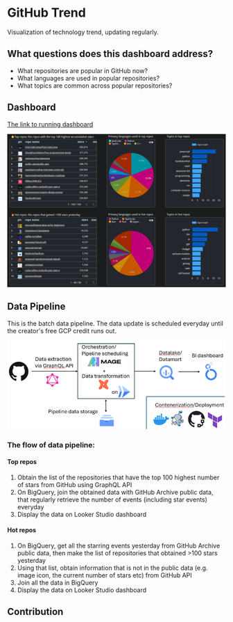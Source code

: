 # GitHub Trend

Visualization of technology trend, updating regularly.

## What questions does this dashboard address?

- What repositories are popular in GitHub now? 
- What languages are used in popular repositories? 
- What topics are common across popular repositories?

## Dashboard

[The link to running dashboard](https://lookerstudio.google.com/s/gtrvrMCNeI0)

[![Dashboard Image](./assets/dashboard.png)](https://lookerstudio.google.com/s/gtrvrMCNeI0)

## Data Pipeline

This is the batch data pipeline. The data update is scheduled everyday until the creator's free GCP credit runs out.

<img src="./assets/architecture.png" walt="Architecture Image" />

### The flow of data pipeline:

#### Top repos
1. Obtain the list of the repositories that have the top 100 highest number of stars from GitHub using GraphQL API
2. On BigQuery, join the obtained data with GitHub Archive public data, that regularly retrieve the number of events (including star events) everyday
3. Display the data on Looker Studio dashboard

#### Hot repos
1. On BigQuery, get all the starring events yesterday from GitHub Archive public data, then make the list of repositories that obtained >100 stars yesterday
2. Using that list, obtain information that is not in the public data (e.g. image icon, the current number of stars etc) from GitHub API
3. Join all the data in BigQuery
4. Display the data on Looker Studio dashboard

## Contribution

